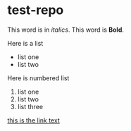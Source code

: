 # test-repo

This word is in *italics*.
This word is **Bold**.

Here is a list
- list one
- list two 

Here is numbered list
1. list one
2. list two 
18. list three

[this is the link text](day1.md)
